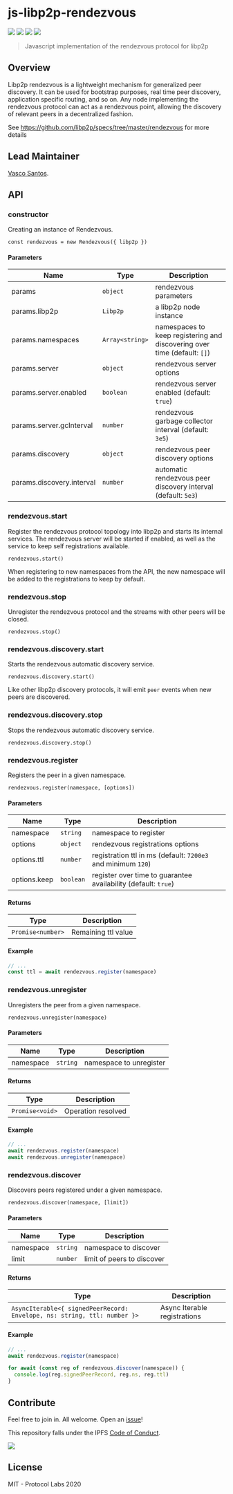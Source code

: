 # js-libp2p-rendezvous

[![](https://img.shields.io/badge/made%20by-Protocol%20Labs-blue.svg?style=flat-square)](http://protocol.ai)
[![](https://img.shields.io/badge/project-libp2p-yellow.svg?style=flat-square)](http://libp2p.io/)
[![](https://img.shields.io/badge/freenode-%23libp2p-yellow.svg?style=flat-square)](http://webchat.freenode.net/?channels=%23libp2p)
[![](https://img.shields.io/discourse/https/discuss.libp2p.io/posts.svg)](https://discuss.libp2p.io)

> Javascript implementation of the rendezvous protocol for libp2p

## Overview

Libp2p rendezvous is a lightweight mechanism for generalized peer discovery. It can be used for bootstrap purposes, real time peer discovery, application specific routing, and so on. Any node implementing the rendezvous protocol can act as a rendezvous point, allowing the discovery of relevant peers in a decentralized fashion.

See https://github.com/libp2p/specs/tree/master/rendezvous for more details

## Lead Maintainer

[Vasco Santos](https://github.com/vasco-santos).

## API

### constructor

Creating an instance of Rendezvous.

`const rendezvous = new Rendezvous({ libp2p })`

#### Parameters

| Name | Type | Description |
|------|------|-------------|
| params | `object` | rendezvous parameters |
| params.libp2p | `Libp2p` | a libp2p node instance |
| params.namespaces | `Array<string>` | namespaces to keep registering and discovering over time (default: `[]`) |
| params.server | `object` | rendezvous server options |
| params.server.enabled | `boolean` | rendezvous server enabled (default: `true`) |
| params.server.gcInterval | `number` | rendezvous garbage collector interval (default: `3e5`) |
| params.discovery | `object` | rendezvous peer discovery options |
| params.discovery.interval | `number` | automatic rendezvous peer discovery interval (default: `5e3`) |

### rendezvous.start

Register the rendezvous protocol topology into libp2p and starts its internal services. The rendezvous server will be started if enabled, as well as the service to keep self registrations available.

`rendezvous.start()`

When registering to new namespaces from the API, the new namespace will be added to the registrations to keep by default.

### rendezvous.stop

Unregister the rendezvous protocol and the streams with other peers will be closed.

`rendezvous.stop()`

### rendezvous.discovery.start

Starts the rendezvous automatic discovery service.

`rendezvous.discovery.start()`

Like other libp2p discovery protocols, it will emit `peer` events when new peers are discovered.

### rendezvous.discovery.stop

Stops the rendezvous automatic discovery service.

`rendezvous.discovery.stop()`

### rendezvous.register

Registers the peer in a given namespace.

`rendezvous.register(namespace, [options])`

#### Parameters

| Name | Type | Description |
|------|------|-------------|
| namespace | `string` | namespace to register |
| options | `object` | rendezvous registrations options |
| options.ttl | `number` | registration ttl in ms (default: `7200e3` and minimum `120`) |
| options.keep | `boolean` | register over time to guarantee availability (default: `true`) |

#### Returns

| Type | Description |
|------|-------------|
| `Promise<number>` | Remaining ttl value |

#### Example

```js
// ...
const ttl = await rendezvous.register(namespace)
```

### rendezvous.unregister

Unregisters the peer from a given namespace.

`rendezvous.unregister(namespace)`

#### Parameters

| Name | Type | Description |
|------|------|-------------|
| namespace | `string` | namespace to unregister |

#### Returns

| Type | Description |
|------|-------------|
| `Promise<void>` | Operation resolved |

#### Example

```js
// ...
await rendezvous.register(namespace)
await rendezvous.unregister(namespace)
```

### rendezvous.discover

Discovers peers registered under a given namespace.

`rendezvous.discover(namespace, [limit])`

#### Parameters

| Name | Type | Description |
|------|------|-------------|
| namespace | `string` | namespace to discover |
| limit | `number` | limit of peers to discover |

#### Returns

| Type | Description |
|------|-------------|
| `AsyncIterable<{ signedPeerRecord: Envelope, ns: string, ttl: number }>` | Async Iterable registrations |

#### Example

```js
// ...
await rendezvous.register(namespace)

for await (const reg of rendezvous.discover(namespace)) {
  console.log(reg.signedPeerRecord, reg.ns, reg.ttl)
}
```

## Contribute

Feel free to join in. All welcome. Open an [issue](https://github.com/libp2p/js-libp2p-pubsub-peer-discovery/issues)!

This repository falls under the IPFS [Code of Conduct](https://github.com/ipfs/community/blob/master/code-of-conduct.md).

[![](https://cdn.rawgit.com/jbenet/contribute-ipfs-gif/master/img/contribute.gif)](https://github.com/ipfs/community/blob/master/contributing.md)

## License

MIT - Protocol Labs 2020

[multiaddr]: https://github.com/multiformats/js-multiaddr

